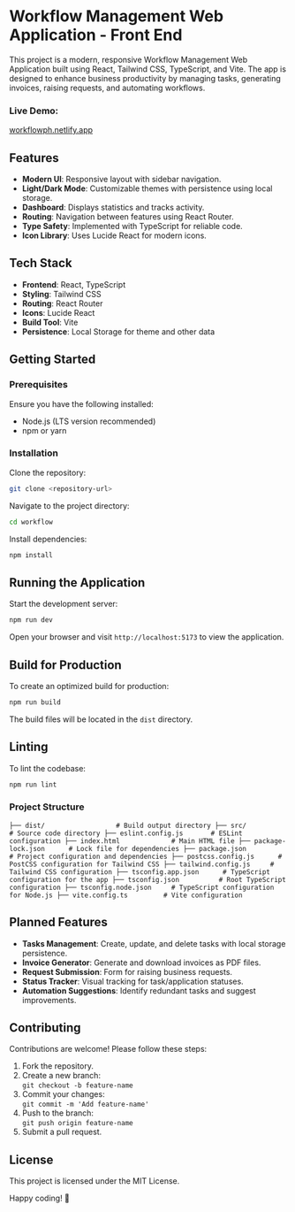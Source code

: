 # Workflow Management Web Application - Front End

This project is a modern, responsive Workflow Management Web Application built using React, Tailwind CSS, TypeScript, and Vite. The app is designed to enhance business productivity by managing tasks, generating invoices, raising requests, and automating workflows.

### Live Demo:
[workflowph.netlify.app](https://workflowph.netlify.app)

## Features

- **Modern UI**: Responsive layout with sidebar navigation.
- **Light/Dark Mode**: Customizable themes with persistence using local storage.
- **Dashboard**: Displays statistics and tracks activity.
- **Routing**: Navigation between features using React Router.
- **Type Safety**: Implemented with TypeScript for reliable code.
- **Icon Library**: Uses Lucide React for modern icons.

## Tech Stack

- **Frontend**: React, TypeScript
- **Styling**: Tailwind CSS
- **Routing**: React Router
- **Icons**: Lucide React
- **Build Tool**: Vite
- **Persistence**: Local Storage for theme and other data

## Getting Started

### Prerequisites
Ensure you have the following installed:

- Node.js (LTS version recommended)
- npm or yarn

### Installation

Clone the repository:

```bash
git clone <repository-url>
```

Navigate to the project directory:

```bash
cd workflow
```

Install dependencies:

```bash
npm install
```

## Running the Application

Start the development server:

```bash
npm run dev
```

Open your browser and visit ```http://localhost:5173``` to view the application.

## Build for Production

To create an optimized build for production:

```bash
npm run build
```

The build files will be located in the ```dist``` directory.

## Linting

To lint the codebase:

```bash
npm run lint
```

### Project Structure

`
├── dist/                  # Build output directory
├── src/                   # Source code directory
├── eslint.config.js       # ESLint configuration
├── index.html             # Main HTML file
├── package-lock.json      # Lock file for dependencies
├── package.json           # Project configuration and dependencies
├── postcss.config.js      # PostCSS configuration for Tailwind CSS
├── tailwind.config.js     # Tailwind CSS configuration
├── tsconfig.app.json      # TypeScript configuration for the app
├── tsconfig.json          # Root TypeScript configuration
├── tsconfig.node.json     # TypeScript configuration for Node.js
├── vite.config.ts         # Vite configuration
`

## Planned Features

- **Tasks Management**: Create, update, and delete tasks with local storage persistence.
- **Invoice Generator**: Generate and download invoices as PDF files.
- **Request Submission**: Form for raising business requests.
- **Status Tracker**: Visual tracking for task/application statuses.
- **Automation Suggestions**: Identify redundant tasks and suggest improvements.

## Contributing

Contributions are welcome! Please follow these steps:

1. Fork the repository.
2. Create a new branch:  
   `git checkout -b feature-name`
3. Commit your changes:  
   `git commit -m 'Add feature-name'`
4. Push to the branch:  
   `git push origin feature-name`
5. Submit a pull request.

## License

This project is licensed under the MIT License.

Happy coding! 🎉
